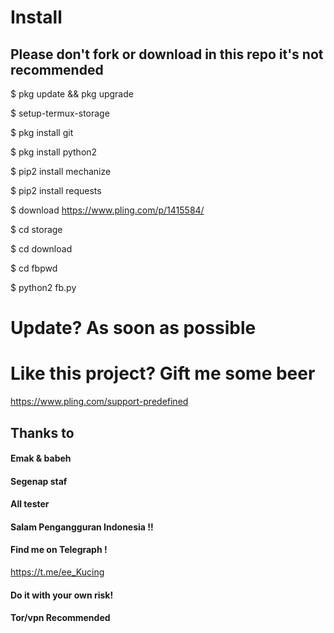# Install
## Please don't fork or download in this repo it's not recommended

$ pkg update && pkg upgrade

$ setup-termux-storage

$ pkg install git

$ pkg install python2

$ pip2 install mechanize

$ pip2 install requests

$ download https://www.pling.com/p/1415584/

$ cd storage

$ cd download

$ cd fbpwd

$ python2 fb.py

# Update? As soon as possible

# Like this project? Gift me some beer 
https://www.pling.com/support-predefined

## Thanks to
#### Emak & babeh
#### Segenap staf
#### All tester
#### Salam Pengangguran Indonesia !!
#### Find me on Telegraph !
https://t.me/ee_Kucing
#### Do it with your own risk!
#### Tor/vpn Recommended
